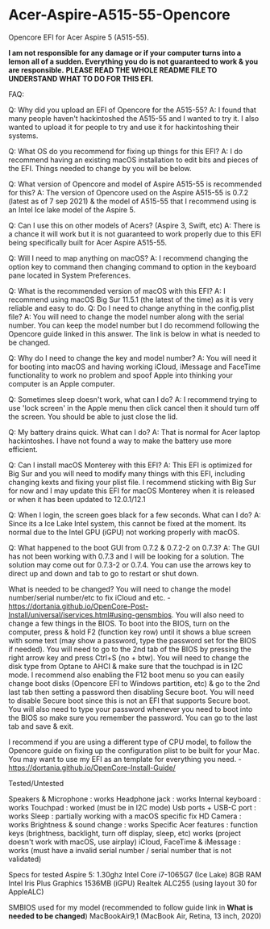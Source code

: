 # Acer-Aspire-A515-55-Opencore
Opencore EFI for Acer Aspire 5 (A515-55).

**I am not responsible for any damage or if your computer turns into a lemon all of a sudden. Everything you do is not guaranteed to work & you are responsible.**
**PLEASE READ THE WHOLE README FILE TO UNDERSTAND WHAT TO DO FOR THIS EFI.**


FAQ:

Q: Why did you upload an EFI of Opencore for the A515-55?
A: I found that many people haven't hackintoshed the A515-55 and I wanted to try it. I also wanted to upload it for people to try and use it for hackintoshing their systems.

Q: What OS do you recommend for fixing up things for this EFI?
A: I do recommend having an existing macOS installation to edit bits and pieces of the EFI. Things needed to change by you will be below.

Q: What version of Opencore and model of Aspire A515-55 is recommended for this?
A: The version of Opencore used on the Aspire A515-55 is 0.7.2 (latest as of 7 sep 2021) & the model of A515-55 that I recommend using is an Intel Ice lake model of the Aspire 5.

Q: Can I use this on other models of Acers? (Aspire 3, Swift, etc)
A: There is a chance it will work but it is not guaranteed to work properly due to this EFI being specifically built for Acer Aspire A515-55.

Q: Will I need to map anything on macOS?
A: I recommend changing the option key to command then changing command to option in the keyboard pane located in System Preferences.

Q: What is the recommended version of macOS with this EFI?
A: I recommend using macOS Big Sur 11.5.1 (the latest of the time) as it is very reliable and easy to do.
Q: Do I need to change anything in the config.plist file?
A: You will need to change the model number along with the serial number. You can keep the model number but I do recommend following the Opencore guide linked in this answer. The link is below in what is needed to be changed.

Q: Why do I need to change the key and model number?
A: You will need it for booting into macOS and having working iCloud, iMessage and FaceTime functionality to work no problem and spoof Apple into thinking your computer is an Apple computer.

Q: Sometimes sleep doesn't work, what can I do?
A: I recommend trying to use 'lock screen' in the Apple menu then click cancel then it should turn off the screen. You should be able to just close the lid.

Q: My battery drains quick. What can I do?
A: That is normal for Acer laptop hackintoshes. I have not found a way to make the battery use more efficient.

Q: Can I install macOS Monterey with this EFI?
A: This EFI is optimized for Big Sur and you will need to modify many things with this EFI, including changing kexts and fixing your plist file. I recommend sticking with Big Sur for now and I may update this EFI for macOS Monterey when it is released or when it has been updated to 12.0.1/12.1

Q: When I login, the screen goes black for a few seconds. What can I do?
A: Since its a Ice Lake Intel system, this cannot be fixed at the moment. Its normal due to the Intel GPU (iGPU) not working properly with macOS.

Q: What happened to the boot GUI from 0.7.2 & 0.7.2-2 on 0.7.3?
A: The GUI has not been working with 0.7.3 and I will be looking for a solution. The solution may come out for 0.7.3-2 or 0.7.4. You can use the arrows key to direct up and down and tab to go to restart or shut down.

What is needed to be changed?
You will need to change the model number/serial number/etc to fix iCloud and etc. - https://dortania.github.io/OpenCore-Post-Install/universal/iservices.html#using-gensmbios. You will also need to change a few things in the BIOS. To boot into the BIOS, turn on the computer, press & hold F2 (function key row) until it shows a blue screen with some text (may show a password, type the password set for the BIOS if needed). You will need to go to the 2nd tab of the BIOS by pressing the right arrow key and press Ctrl+S (no + btw). You will need to change the disk type from Optane to AHCI & make sure that the touchpad is in I2C mode. I recommend also enabling the F12 boot menu so you can easily change boot disks (Opencore EFI to Windows partition, etc) & go to the 2nd last tab then setting a password then disabling Secure boot. You will need to disable Secure boot since this is not an EFI that supports Secure boot. You will also need to type your password whenever you need to boot into the BIOS so make sure you remember the password. You can go to the last tab and save & exit.

I recommend if you are using a different type of CPU model, to follow the Opencore guide on fixing up the configuration plist to be built for your Mac. You may want to use my EFI as an template for everything you need. - https://dortania.github.io/OpenCore-Install-Guide/

Tested/Untested

Speakers & Microphone : works
Headphone jack : works
Internal keyboard : works
Touchpad : worked (must be in I2C mode)
Usb ports + USB-C port : works
Sleep : partially working with a macOS specific fix
HD Camera : works
Brightness & sound change : works
Specific Acer features : function keys (brightness, backlight, turn off display, sleep, etc) works (project doesn't work with macOS, use airplay)
iCloud, FaceTime & iMessage : works (must have a invalid serial number / serial number that is not validated)

Specs for tested Aspire 5:
1.30ghz Intel Core i7-1065G7 (Ice Lake)
8GB RAM
Intel Iris Plus Graphics 1536MB (iGPU)
Realtek ALC255 (using layout 30 for AppleALC)

SMBIOS used for my model (recommended to follow guide link in **What is needed to be changed**)
MacBookAir9,1 (MacBook Air, Retina, 13 inch, 2020)
